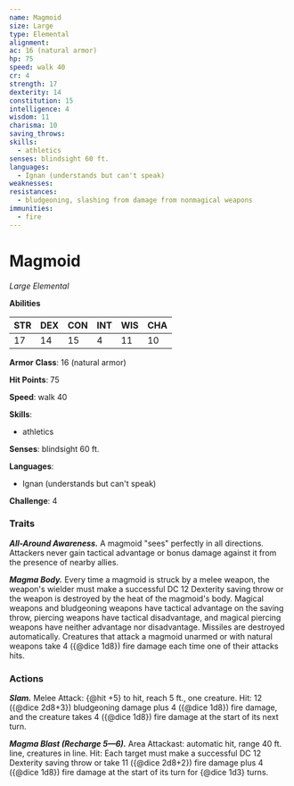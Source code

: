 ```yaml
---
name: Magmoid
size: Large
type: Elemental
alignment: 
ac: 16 (natural armor)
hp: 75
speed: walk 40
cr: 4
strength: 17
dexterity: 14
constitution: 15
intelligence: 4
wisdom: 11
charisma: 10
saving_throws:
skills:
  - athletics
senses: blindsight 60 ft.
languages:
  - Ignan (understands but can't speak)
weaknesses:
resistances:
  - bludgeoning, slashing from damage from nonmagical weapons
immunities:
  - fire
---
```


# Magmoid

*Large Elemental*

**Abilities**

| STR | DEX | CON | INT | WIS | CHA |
| --- | --- | --- | --- | --- | --- |
| 17 | 14 | 15 | 4 | 11 | 10 |

**Armor Class**: 16 (natural armor)

**Hit Points**: 75

**Speed**: walk 40

**Skills**:
  - athletics

**Senses**: blindsight 60 ft.

**Languages**:
  - Ignan (understands but can't speak)

**Challenge**: 4

### Traits
***All-Around Awareness.*** A magmoid "sees" perfectly in all directions. Attackers never gain tactical advantage or bonus damage against it from the presence of nearby allies.

***Magma Body.*** Every time a magmoid is struck by a melee weapon, the weapon's wielder must make a successful DC 12 Dexterity saving throw or the weapon is destroyed by the heat of the magmoid's body. Magical weapons and bludgeoning weapons have tactical advantage on the saving throw, piercing weapons have tactical disadvantage, and magical piercing weapons have neither advantage nor disadvantage. Missiles are destroyed automatically. Creatures that attack a magmoid unarmed or with natural weapons take 4 ({@dice 1d8}) fire damage each time one of their attacks hits.

### Actions
***Slam.*** Melee Attack: {@hit +5} to hit, reach 5 ft., one creature. Hit: 12 ({@dice 2d8+3}) bludgeoning damage plus 4 ({@dice 1d8}) fire damage, and the creature takes 4 ({@dice 1d8}) fire damage at the start of its next turn.

***Magma Blast (Recharge 5—6).*** Area Attackast: automatic hit, range 40 ft. line, creatures in line. Hit: Each target must make a successful DC 12 Dexterity saving throw or take 11 ({@dice 2d8+2}) fire damage plus 4 ({@dice 1d8}) fire damage at the start of its turn for {@dice 1d3} turns.

